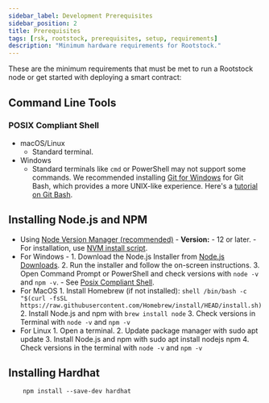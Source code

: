 ```yaml
---
sidebar_label: Development Prerequisites
sidebar_position: 2
title: Prerequisites
tags: [rsk, rootstock, prerequisites, setup, requirements]
description: "Minimum hardware requirements for Rootstock."
---
```


These are the minimum requirements that must be met to run a Rootstock node or get started with deploying a smart contract:

## Command Line Tools

### POSIX Compliant Shell

- macOS/Linux
    - Standard terminal.
- Windows
    - Standard terminals like `cmd` or PowerShell may not support some commands. We recommended installing [Git for Windows](https://gitforwindows.org/) for Git Bash, which provides a more UNIX-like experience. Here's a [tutorial on Git Bash](https://www.atlassian.com/git/tutorials/git-bash).

## Installing Node.js and NPM

- Using [Node Version Manager (recommended)](https://nodejs.org/en/download/package-manager#nvm)
        - **Version:** 
            - 12 or later. 
        - For installation, use [NVM install script](https://github.com/nvm-sh/nvm#install--update-script).
- For Windows 
        -   1. Download the Node.js Installer from [Node.js Downloads](https://nodejs.org/en/download).
            2. Run the installer and follow the on-screen instructions.
            3. Open Command Prompt or PowerShell and check versions with `node -v` and `npm -v`. 
                - See [Posix Compliant Shell](#posix-compliant-shell).
- For MacOS 
        1. Install Homebrew (if not installed):
            ```shell
            /bin/bash -c "$(curl -fsSL https://raw.githubusercontent.com/Homebrew/install/HEAD/install.sh)``` 
        2. Install Node.js and npm with `brew install node` 
        3. Check versions in Terminal with `node -v` and `npm -v`
- For Linux 
        1. Open a terminal.
        2. Update package manager with sudo apt update
        3. Install Node.js and npm with sudo apt install nodejs npm
        4. Check versions in the terminal with `node -v` and `npm -v`

## Installing Hardhat
```shell
    npm install --save-dev hardhat
```
